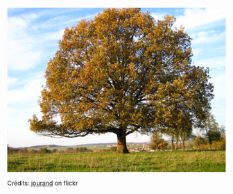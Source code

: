 ![Lucy](/images/2022-09-15.jpg)

Crédits: [jourand](https://www.flickr.com/people/jourand/) on flickr